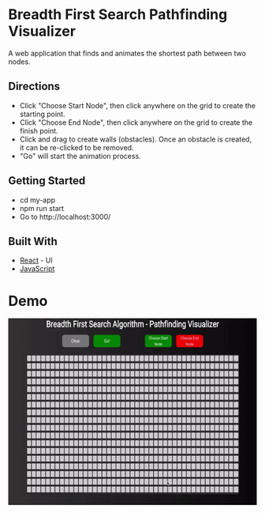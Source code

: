 # Breadth First Search Pathfinding Visualizer
A web application that finds and animates the shortest path between two nodes.

## Directions

* Click "Choose Start Node", then click anywhere on the grid to create the starting point.
* Click "Choose End Node", then click anywhere on the grid to create the finish point.
* Click and drag to create walls (obstacles). Once an obstacle is created, it can be re-clicked to be removed.
* "Go" will start the animation process.

## Getting Started

* cd my-app
* npm run start
* Go to http://localhost:3000/

## Built With

* [React](https://reactjs.org/) - UI
* [JavaScript](https://www.javascript.com/)


# Demo
![](pathfinder-demo.gif)

